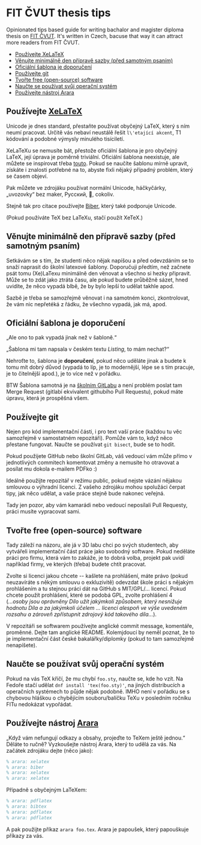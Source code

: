 # FIT ČVUT thesis tips
Opinionated tips based guide for writing bachalor and magister diploma thesis on [FIT ČVUT](http://fit.cvut.cz/). 
It's written in Czech, bacuse that way it can attract more readers from FIT ČVUT.

<!-- START doctoc generated TOC please keep comment here to allow auto update -->
<!-- DON'T EDIT THIS SECTION, INSTEAD RE-RUN doctoc TO UPDATE -->


- [Používejte XeLaTeX](#pou%C5%BE%C3%ADvejte-xelatex)
- [Věnujte minimálně den přípravě sazby (před samotným psaním)](#v%C4%9Bnujte-minim%C3%A1ln%C4%9B-den-p%C5%99%C3%ADprav%C4%9B-sazby-p%C5%99ed-samotn%C3%BDm-psan%C3%ADm)
- [Oficiální šablona je doporučení](#ofici%C3%A1ln%C3%AD-%C5%A1ablona-je-doporu%C4%8Den%C3%AD)
- [Používejte git](#pou%C5%BE%C3%ADvejte-git)
- [Tvořte free (open-source) software](#tvo%C5%99te-free-open-source-software)
- [Naučte se používat svůj operační systém](#nau%C4%8Dte-se-pou%C5%BE%C3%ADvat-sv%C5%AFj-opera%C4%8Dn%C3%AD-syst%C3%A9m)
- [Používejte nástroj Arara](#pou%C5%BE%C3%ADvejte-n%C3%A1stroj-arara)

<!-- END doctoc generated TOC please keep comment here to allow auto update -->

## Používejte [XeLaTeX](http://tex.stackexchange.com/questions/3393/what-is-xetex-exactly-and-why-should-i-use-it)

Unicode je dnes standard, přestaňte používat obyčejný LaTeX, který s ním neumí pracovat.
Určitě vás nebaví neustálě řešit `l\'etající akcent`, T1 kódování a podobné výmysly minulého tisíciletí.

XeLaTeXu se nemusíte bát, přestože oficiální šablona je pro obyčejný LaTeX, její úprava je poměrně triviální.
Oficiální šablona neexistuje, ale můžete se inspirovat třeba [touto](https://github.com/hroncok/bakalarka/blob/master/template/FITthesisXE.cls).
Pokud se naučíte šablonu mírně upravit, získáte i znalosti potřebné na to, abyste fixli nějaký případný problém, který se časem objeví.

Pak můžete ve zdrojáku používat normální Unicode, háčkyčárky, „uvozovky“ bez maker, Русский, &#x1f4a9;, cokoliv.

Stejně tak pro citace používejte [Biber](http://biblatex-biber.sourceforge.net/), který také podporuje Unicode.

(Pokud používáte TeX bez LaTeXu, stačí použít XeTeX.)

## Věnujte minimálně den přípravě sazby (před samotným psaním)

Setkávám se s tím, že studenti něco nějak napíšou a před odevzdáním se to snaží naprasit do školní latexové šablony.
Doporučuji předtím, než začnete psát tomu (Xe)LaTexu minimálně den věnovat a všechno si hezky připravit.
Může se to zdát jako ztráta času, ale pokud budete průběžně sázet, hned uvidíte, že něco vypadá blbě, že by bylo lepší to udělat takhle apod.

Sazbě je třeba se samozřejmě věnovat i na samotném konci, zkontrolovat, že vám nic nepřetéká z řádku, že všechno vypadá, jak má, apod.

## Oficiální šablona je doporučení

„Ale ono to pak vypadá jinak než v šabloně.“

„Šablona mi tam napsala v českém textu *Listing*, to mám nechat?“

Nehroťte to, šablona je **doporučení**, pokud něco uděláte jinak a budete k tomu mít dobrý důvod
(vypadá to líp, je to modernější, lépe se s tím pracuje, je to čitelnější apod.), je to více než v pořádku.

BTW Šablona samotná je na [školním GitLabu](https://gitlab.fit.cvut.cz/guthondr/ThesisTemplate)
a není problém poslat tam Merge Request (gitlabí ekvivalent githubího Pull Requestu), pokud máte úpravu, která je prospěšná všem.

## Používejte git

Nejen pro kód implementační části, i pro text vaší práce (každou tu věc samozřejmě v samostatném repozitáři).
Pomůže vám to, když něco přestane fungovat. Naučte se používat `git bisect`, bude se to hodit.

Pokud použijete GitHub nebo školní GitLab, váš vedoucí vám může přímo v jednotlivých commitech komentovat změny
a nemusíte ho otravovat a posílat mu dokola e-mailem PDFko :)

Ideálně použijte repozitář v režimu public, pokud nejste vázání nějakou smlouvou o výhradní licenci.
Z vašeho zdrojáku mohou spolužáci čerpat tipy, jak něco udělat, a vaše práce stejně bude nakonec veřejná.

Tady jen pozor, aby vám kamarádi nebo vedoucí neposílali Pull Requesty, práci musíte vypracovat sami.

## Tvořte free (open-source) software

Tady záleží na názoru, ale já v 3D labu chci po svých studentech, aby vytvářeli implementační část práce jako svobodný software.
Pokud neděláte práci pro firmu, která vám to zakáže, je to dobrá volba, projekt pak uvidí například firmy, ve kterých (třeba) budete chtít pracovat.

Zvolte si licenci jakou chcete -- kašlete na prohlášení, máte právo (pokud neuzavíráte s někým smlouvu o exkluzivitě) odevzdat škole práci s nějakým prohlášením a tu stejnou práci dát na GitHub s MIT/GPL/... licencí.
Pokud chcete použít prohlášení, které se podobá GPL, zvolte prohlášení 4
(*...osoby jsou oprávněny Dílo užít jakýmkoli způsobem, který nesnižuje hodnotu Díla a za jakýmkoli účelem ...
licenci alespoň ve výše uvedeném rozsahu a zároveň zpřístupnit zdrojový kód takového díla...*).

V repozitáři se softwarem používejte anglické commit message, komentáře, proměnné. Dejte tam anglické README.
Kolemjdoucí by neměl poznat, že to je implementační část české bakalářky/diplomky (pokud to tam samozřejmě nenapíšete).

## Naučte se používat svůj operační systém

Pokud na vás TeX křičí, že mu chybí `foo.sty`, naučte se, kde ho vzít.
Na Fedoře stačí udělat `dnf install 'tex(foo.sty)'`,
na jiných distribucích a operačních systémech to půjde nějak podobně.
IMHO není v pořádku se s chybovou hláškou o chybějícím souboru/balíčku TeXu v posledním ročníku FITu nedokázat vypořádat.

## Používejte nástroj [Arara](http://www.texdev.net/2012/04/24/arara-making-latex-files-your-way/)

„Když vám nefungují odkazy a obsahy, projeďte to TeXem ještě jednou.“ Děláte to ručně?
Vyzkoušejte nástroj Arara, který to udělá za vás. Na začátek zdrojáku dejte (něco jako):

```tex
% arara: xelatex
% arara: biber
% arara: xelatex
% arara: xelatex
```

Případně s obyčejným LaTeXem:

```tex
% arara: pdflatex
% arara: bibtex
% arara: pdflatex
% arara: pdflatex
```

A pak použijte příkaz `arara foo.tex`. Arara je papoušek, který papouškuje příkazy za vás.
